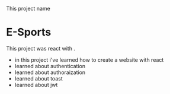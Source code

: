 This project name
# E-Sports

This project was react with [](https://sports-gear-11.web.app/).

* in this project i've learned how to create a website with react
* learned about authentication 
* learned about authoraization
* learned about toast 
* learned about jwt
